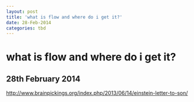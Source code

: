 ```yaml
---
layout: post
title: 'what is flow and where do i get it?'
date: 28-Feb-2014
categories: tbd
---
```


# what is flow and where do i get it?

## 28th February 2014

http://www.brainpickings.org/index.php/2013/06/14/einstein-letter-to-son/
